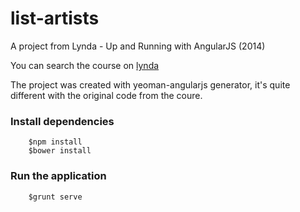 list-artists
============

A project from Lynda - Up and Running with AngularJS (2014)

You can search the course on [lynda](http://www.lynda.com/AngularJS-tutorials/Up-Running-AngularJS/154414-2.html)

The project was created with yeoman-angularjs generator, it's quite different with the original code from the coure.

### Install dependencies

```
	$npm install
	$bower install
```

### Run the application

```
	$grunt serve
```
